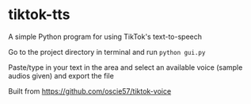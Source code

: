 # tiktok-tts
A simple Python program for using TikTok's text-to-speech

Go to the project directory in terminal and run `python gui.py`

Paste/type in your text in the area and select an available voice (sample audios given) and export the file

Built from https://github.com/oscie57/tiktok-voice
